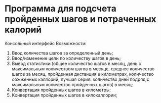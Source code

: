 # Программа для подсчета пройденных шагов и потраченных калорий 
Консольный интерфейс
Возможности:
1. Ввод количества шагов за определенный день;
3. Ввод/изменение цели по количеству шагов в день;
4. Вывод статистики (общее количество шагов в месяц, день с максимальным количеством шагов в месяце, среднее количество шагов за месяц, пройденная дистанция в километрах, количество сожженных каллорий, лучшая серия: количество дней подряд с максимальным количество пройденных шагов) в месяц;
5. Конвертация пройденных шагов в километры;
6. Конвертация пройденных шагов в килокаллории; 
